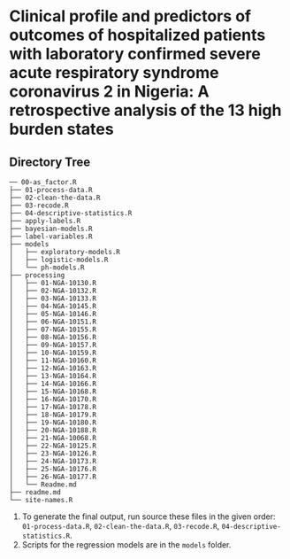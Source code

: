 # Clinical profile and predictors of outcomes of hospitalized patients with laboratory confirmed severe acute respiratory syndrome coronavirus 2 in Nigeria: A retrospective analysis of the 13 high burden states

## Directory Tree
```
── 00-as_factor.R
├── 01-process-data.R
├── 02-clean-the-data.R
├── 03-recode.R
├── 04-descriptive-statistics.R
├── apply-labels.R
├── bayesian-models.R
├── label-variables.R
├── models
│   ├── exploratory-models.R
│   ├── logistic-models.R
│   └── ph-models.R
├── processing
│   ├── 01-NGA-10130.R
│   ├── 02-NGA-10132.R
│   ├── 03-NGA-10133.R
│   ├── 04-NGA-10145.R
│   ├── 05-NGA-10146.R
│   ├── 06-NGA-10151.R
│   ├── 07-NGA-10155.R
│   ├── 08-NGA-10156.R
│   ├── 09-NGA-10157.R
│   ├── 10-NGA-10159.R
│   ├── 11-NGA-10160.R
│   ├── 12-NGA-10163.R
│   ├── 13-NGA-10164.R
│   ├── 14-NGA-10166.R
│   ├── 15-NGA-10168.R
│   ├── 16-NGA-10170.R
│   ├── 17-NGA-10178.R
│   ├── 18-NGA-10179.R
│   ├── 19-NGA-10180.R
│   ├── 20-NGA-10188.R
│   ├── 21-NGA-10068.R
│   ├── 22-NGA-10125.R
│   ├── 23-NGA-10126.R
│   ├── 24-NGA-10173.R
│   ├── 25-NGA-10176.R
│   ├── 26-NGA-10177.R
│   └── Readme.md
├── readme.md
└── site-names.R
```

1. To generate the final output, run source these files in the given order: `01-process-data.R`, `02-clean-the-data.R`, `03-recode.R`, `04-descriptive-statistics.R`.
2. Scripts for the regression models are in the `models` folder.
